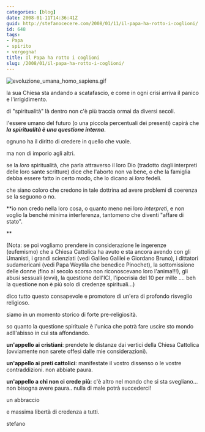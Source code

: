 ```yaml
---
categories: [blog]
date: 2008-01-11T14:36:41Z
guid: http://stefanocecere.com/2008/01/11/il-papa-ha-rotto-i-coglioni/
id: 648
tags:
- Papa
- spirito
- vergogna!
title: Il Papa ha rotto i coglioni
slug: /2008/01/il-papa-ha-rotto-i-coglioni/
---
```


![evoluzione_umana_homo_sapiens.gif](http://stefanocecere.com/wp-content/uploads/sites/3/2008/01/evoluzione_umana_homo_sapiens.gif)

la sua Chiesa sta andando a scatafascio, e come in ogni crisi arriva il panico e l'irrigidimento.
  
di "spiritualità" là dentro non c'è più traccia ormai da diversi secoli.

l'essere umano del futuro (o una piccola percentuali dei presenti) capirà che _**la spiritualità è una questione interna**_.
  
ognuno ha il diritto di credere in quello che vuole.
  
ma non di imporlo agli altri.

se la _loro_ spiritualità, che parla attraverso il loro Dio (tradotto dagli interpreti delle loro sante scritture) dice che l'aborto non va bene, o che la famiglia debba essere fatto in certo modo, che lo dicano ai _loro_ fedeli. 
  
che siano coloro che credono in tale dottrina ad avere problemi di coerenza se la seguono o no.

**io non credo nella loro cosa, o quanto meno nei loro _interpreti_, e non voglio la benché minima interferenza, tantomeno che diventi "affare di stato".
  
** 

(Nota: se poi vogliamo prendere in considerazione le ingerenze (eufemismo) che a Chiesa Cattolica ha avuto e sta ancora avendo con gli Umanisti, i grandi scienziati (vedi Galileo Galilei e Giordano Bruno), i dittatori sudamericani (vedi Papa Woytila che benedice Pinochet), la sottomissione delle donne (fino al secolo scorso non riconoscevano loro l'anima!!!), gli abusi sessuali (ovvi), la questione dell'ICI, l'ipocrisia del 10 per mille …. beh la questione non è più solo di credenze spirituali…)

dico tutto questo consapevole e promotore di un'era di profondo risveglio religioso.
  
siamo in un momento storico di forte pre-religiosità.
  
so quanto la questione spirituale è l'unica che potrà fare uscire sto mondo adll'abisso in cui sta affondando.

**un'appello ai cristiani**: prendete le distanze dai vertici della Chiesa Cattolica (ovviamente non sarete offesi dalle mie considerazioni).
  
**un'appello ai preti cattolici**: manifestate il vostro dissenso o le vostre contraddizioni. non abbiate paura.
  
**un'appello a chi non ci crede più**: c'è altro nel mondo che si sta svegliano… non bisogna avere paura.. nulla di male potrà succederci!

un abbraccio
  
e massima libertà di credenza a tutti.
  
stefano